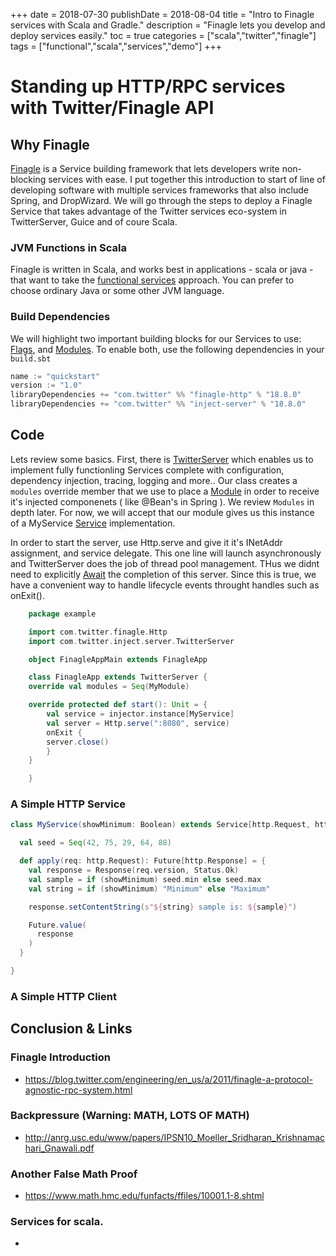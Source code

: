 +++
date = 2018-07-30
publishDate = 2018-08-04
title = "Intro to Finagle services with Scala and Gradle."
description = "Finagle lets you develop and deploy services easily."
toc = true
categories = ["scala","twitter","finagle"]
tags = ["functional","scala","services","demo"]
+++
# Standing up HTTP/RPC services with Twitter/Finagle API

## Why Finagle

[Finagle](https://twitter.github.io/finagle/) is a Service building framework that lets developers write non-blocking services with ease. I put together this introduction to start of line of developing software with multiple services frameworks that also include Spring, and DropWizard. We will go through the steps to deploy a Finagle Service that takes advantage of the Twitter services eco-system in TwitterServer, Guice and of coure Scala.

### JVM Functions in Scala

Finagle is written in Scala, and works best in applications - scala or java - that want to take the [functional services](https://monkey.org/~marius/funsrv.pdf) approach. You can prefer to choose ordinary Java or some other JVM language.

### Build Dependencies

We will highlight two important building blocks for our Services to use: [Flags](https://twitter.github.io/finatra/user-guide/getting-started/flags.html), and [Modules](https://twitter.github.io/finatra/user-guide/getting-started/modules.html). To enable both, use the following dependencies in your `build.sbt`

```c
name := "quickstart"
version := "1.0"
libraryDependencies += "com.twitter" %% "finagle-http" % "18.8.0"
libraryDependencies += "com.twitter" %% "inject-server" % "18.8.0"
```

## Code

Lets review some basics.  First, there is [TwitterServer]() which enables us to implement fully functionling Services complete with configuration, dependency injection, tracing, logging and more.. Our class creates a `modules` override member that we use to place a [Module]() in order to receive it's injected componenets ( like @Bean's in Spring ). We review `Modules` in depth later.  For now, we will accept that our module gives us this instance of a MyService [Service]() implementation.

In order to start the server, use Http.serve and give it it's INetAddr assignment, and service delegate. This one line will launch asynchronously and TwitterServer does the job of thread pool management. THus we didnt need to explicitly [Await]() the completion of this server. Since this is true, we have a convenient way to handle lifecycle events throught handles such as onExit().

```scala
    package example

    import com.twitter.finagle.Http
    import com.twitter.inject.server.TwitterServer

    object FinagleAppMain extends FinagleApp

    class FinagleApp extends TwitterServer {
    override val modules = Seq(MyModule)

    override protected def start(): Unit = {
        val service = injector.instance[MyService]
        val server = Http.serve(":8080", service)
        onExit {
        server.close()
        }
    }

    }
```

### A Simple HTTP Service

```scala
class MyService(showMinimum: Boolean) extends Service[http.Request, http.Response] {

  val seed = Seq(42, 75, 29, 64, 88)

  def apply(req: http.Request): Future[http.Response] = {
    val response = Response(req.version, Status.Ok)
    val sample = if (showMinimum) seed.min else seed.max
    val string = if (showMinimum) "Minimum" else "Maximum"

    response.setContentString(s"${string} sample is: ${sample}")

    Future.value(
      response
    )
  }

}
```

### A Simple HTTP Client

## Conclusion & Links

### Finagle Introduction

* https://blog.twitter.com/engineering/en_us/a/2011/finagle-a-protocol-agnostic-rpc-system.html

### Backpressure (Warning: MATH, LOTS OF MATH)

* http://anrg.usc.edu/www/papers/IPSN10_Moeller_Sridharan_Krishnamachari_Gnawali.pdf

### Another False Math Proof

* https://www.math.hmc.edu/funfacts/ffiles/10001.1-8.shtml

### Services for scala.

*
